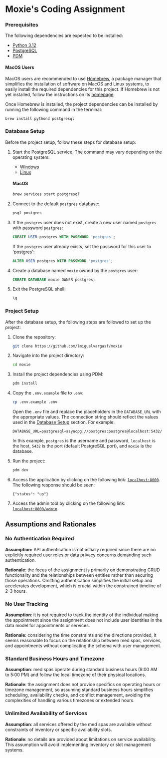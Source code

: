 # Moxie's Coding Assignment

### Prerequisites

The following dependencies are expected to be installed:

- [Python 3.12][python]
- [PostgreSQL][postgresql]
- [PDM][pdm]

#### MacOS Users

MacOS users are recommended to use [Homebrew][homebrew], a package manager that simplifies the installation of software on MacOS and Linux systems, to easily install the required dependencies for this project. If Homebrew is not yet installed, follow the instructions on its [homepage][homebrew].

Once Homebrew is installed, the project dependencies can be installed by running the following command in the terminal:

```bash
brew install python3 postgresql
```

### Database Setup

Before the project setup, follow these steps for database setup:

1. Start the PostgreSQL service. The command may vary depending on the operating system:
    - [Windows][postgres-windows]
    - [Linux][postgres-linux]

    #### MacOS

    ```bash
    brew services start postgresql
    ```

1. Connect to the default `postgres` database:
    ```bash
    psql postgres
    ```

1. If the `postgres` user does not exist, create a new user named `postgres` with password `postgres`:
    ```sql
    CREATE USER postgres WITH PASSWORD 'postgres';
    ```
   If the `postgres` user already exists, set the password for this user to 'postgres':
    ```sql
    ALTER USER postgres WITH PASSWORD 'postgres';
    ```

1. Create a database named `moxie` owned by the `postgres` user:
    ```sql
    CREATE DATABASE moxie OWNER postgres;
    ```

3. Exit the PostgreSQL shell:
    ```bash
    \q
    ```

### Project Setup

After the database setup, the following steps are followed to set up the project:

1. Clone the repository:
    ```bash
    git clone https://github.com/lmiguelvargasf/moxie
    ```

1. Navigate into the project directory:
    ```bash
    cd moxie
    ```

1. Install the project dependencies using PDM:
    ```bash
    pdm install
    ```

1. Copy the `.env.example` file to `.env`:
    ```bash
    cp .env.example .env
    ```
   Open the `.env` file and replace the placeholders in the `DATABASE_URL` with the appropriate values. The connection string should reflect the values used in the [Database Setup](#database-setup) section. For example:
    ```
    DATABASE_URL=postgresql+asyncpg://postgres:postgres@localhost:5432/moxie
    ```
    In this example, `postgres` is the username and password, `localhost` is the host, `5432` is the port (default PostgreSQL port), and `moxie` is the database.

1. Run the project:
    ```bash
    pdm dev
    ```

1. Access the application by clicking on the following link: [`localhost:8000`](http://localhost:8000). The following response should be seen:
    ```
    {"status": "up"}

1. Access the admin tool by clicking on the following link: [`localhost:8000/admin`](http://localhost:8000/admin).


## Assumptions and Rationales

### No Authentication Required

**Assumption:** API authentication is not initially required since there are no explicitly required user roles or data privacy concerns demanding such authentication.

**Rationale**: the focus of the assignment is primarily on demonstrating CRUD functionality and the relationships between entities rather than securing those operations. Omitting authentication simplifies the initial setup and accelerates development, which is crucial within the constrained timeline of 2-3 hours.

### No User Tracking

**Assumption**: it is not required to track the identity of the individual making the appointment since the assignment does not include user identities in the data model for appointments or services.

**Rationale**: considering the time constraints and the directions provided, it seems reasonable to focus on the relationship between med spas, services, and appointments without complicating the schema with user management.

### Standard Business Hours and Timezone

**Assumption**: med spas operate during standard business hours (9:00 AM to 5:00 PM) and follow the local timezone of their physical locations.

**Rationale**: the assignment does not provide specifics on operating hours or timezone management, so assuming standard business hours simplifies scheduling, availability checks, and conflict management, avoiding the complexities of handling various timezones or extended hours.

### Unlimited Availability of Services

**Assumption**: all services offered by the med spas are available without
constraints of inventory or specific availability slots.

**Rationale**: no details are provided about limitations on service availability.
This assumption will avoid implementing inventory or slot management systems.


[homebrew]: https://brew.sh/
[pdm]: https://pdm-project.org/latest/
[postgresql]: https://www.postgresql.org/
[postgres-linux]: https://askubuntu.com/questions/1206416/how-to-start-postgresql
[postgres-windows]: https://stackoverflow.com/questions/36629963/how-can-i-start-postgresql-on-windows
[python]: https://www.python.org/
